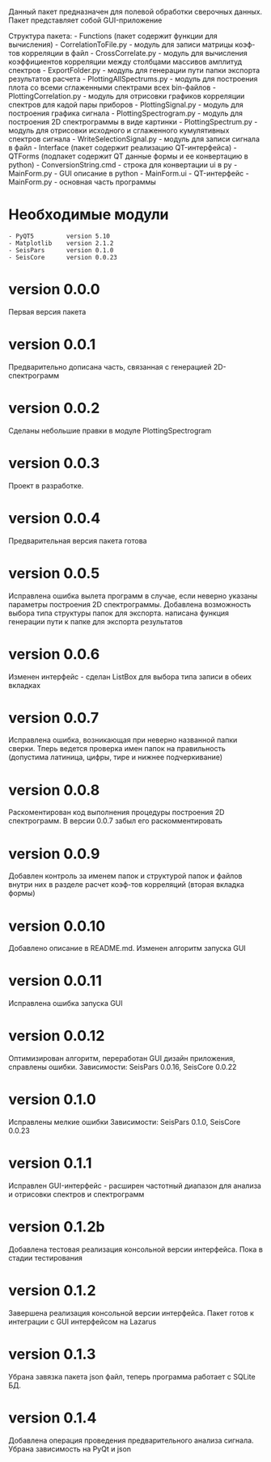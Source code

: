 ﻿Данный пакет предназначен для полевой обработки сверочных данных. Пакет
представляет собой GUI-приложение

Структура пакета:
    - Functions (пакет содержит функции для вычисления)
        - CorrelationToFile.py    - модуль для записи матрицы коэф-тов
        корреляции в файл
        - CrossCorrelate.py       - модуль для вычисления коэффициентов
        корреляции между столбцами массивов амплитуд спектров
        - ExportFolder.py         - модуль для генерации пути папки экспорта
        результатов расчета
        - PlottingAllSpectrums.py - модуль для построения плота со всеми
        сглаженными спектрами всех bin-файлов
        - PlottingCorrelation.py  - модуль для отрисовки графиков корреляции
        спектров для кадой пары приборов
        - PlottingSignal.py       - модуль для построения графика сигнала
        - PlottingSpectrogram.py  - модуль для построения 2D спектрограммы
        в виде картинки
        - PlottingSpectrum.py     - модуль для отрисовки исходного и
        сглаженного кумулятивных спектров сигнала
        - WriteSelectionSignal.py - модуль для записи сигнала в файл
    - Interface (пакет содержит реализацию QT-интерфейса)
        - QTForms (подпакет содержит QT данные формы и ее конвертацию в python)
            - ConversionString.cmd - строка для конвертации ui в py
            - MainForm.py   - GUI описание в python
            - MainForm.ui   - QT-интерфейс
        - MainForm.py       - основная часть программы

# Необходимые модули
    - PyQT5         version 5.10
    - Matplotlib    version 2.1.2
    - SeisPars      version 0.1.0
    - SeisCore      version 0.0.23


# version 0.0.0
Первая версия пакета

# version 0.0.1
Предварительно дописана часть, связанная с генерацией 2D-спектрограмм

# version 0.0.2
Сделаны небольшие правки в модуле PlottingSpectrogram

# version 0.0.3
Проект в разработке.

# version 0.0.4
Предварительная версия пакета готова

# version 0.0.5
Исправлена ошибка вылета программ в случае, если неверно указаны параметры
построения 2D спектрограммы. Добавлена возможность выбора типа структуры папок
для экспорта. написана функция генерации пути к папке для экспорта результатов

# version 0.0.6
Изменен интерфейс - сделан ListBox для выбора типа записи в обеих вкладках

# version 0.0.7
Исправлена ошибка, возникающая при неверно названной папки сверки. Тперь
ведется проверка имен папок на правильность (допустима латиница, цифры, тире и
нижнее подчеркивание)

# version 0.0.8
Раскоментирован код выполнения процедуры построения 2D спектрограмм. В версии
0.0.7 забыл его раскомментировать

# version 0.0.9
Добавлен контроль за именем папок и структурой папок и файлов внутри них в
разделе расчет коэф-тов корреляций (вторая вкладка формы)

# version 0.0.10
Добавлено описание в README.md. Изменен алгоритм запуска GUI

# version 0.0.11
Исправлена ошибка запуска GUI

# version 0.0.12
Оптимизирован алгоритм, переработан GUI дизайн приложения, справлены ошибки.
Зависимости: SeisPars 0.0.16, SeisCore 0.0.22

# version 0.1.0
Исправлены мелкие ошибки
Зависимости: SeisPars 0.1.0, SeisCore 0.0.23

# version 0.1.1
Исправлен GUI-интерфейс - расширен частотный диапазон для анализа и отрисовки
спектров и спектрограмм

# version 0.1.2b
Добавлена тестовая реализация консольной версии интерфейса. Пока в стадии
тестирования

# version 0.1.2
Завершена реализация консольной версии интерфейса. Пакет готов к интеграции с
GUI интерфейсом на Lazarus

# version 0.1.3
Убрана завязка пакета json файл, теперь программа работает с SQLite БД.

# version 0.1.4
Добавлена операция проведения предварительного анализа сигнала. Убрана
зависимость на PyQt и json